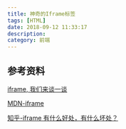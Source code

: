 ```yaml
---
title: 神奇的Iframe标签
tags: [HTML]
date: 2018-09-12 11:33:17
description:
category: 前端
---
```




## 参考资料

[iframe, 我们来谈一谈](https://segmentfault.com/a/1190000004502619)

[MDN-iframe](https://developer.mozilla.org/zh-CN/docs/Web/HTML/Element/iframe)

[知乎-iframe 有什么好处，有什么坏处？](https://www.zhihu.com/question/20653055)